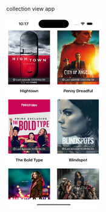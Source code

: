 collection view app


<img src="https://github.com/zeeshan2k2/Movie-Posters/blob/main/Simulator%20Screenshot%20-%20iPhone%2015%20Pro%20-%202024-06-01%20at%2022.17.18.png" width="250" height="500">
